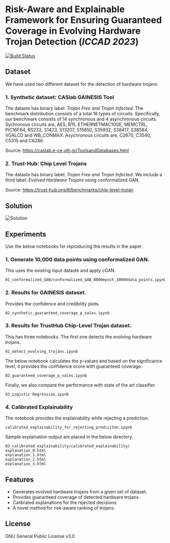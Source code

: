 # Risk-Aware and Explainable Framework for Ensuring Guaranteed Coverage in Evolving Hardware Trojan Detection (_ICCAD 2023_)
[![Build Status](https://travis-ci.org/joemccann/dillinger.svg?branch=master)](https://travis-ci.org/joemccann/dillinger)

## Dataset 
We have used two different dataset for the detection of hardware trojans. 

### 1. Synthetic dataset: CASlab GAINESIS Tool
The dataste has binary label: _Trojan Free and Trojan Infected_. The benchmark distribution consists of a total 18 types of circuits. Specifically, our benchmark consists of 14 synchronous and 4 asynchronous circuits. Sychronous circuits are, AES, B15, ETHERNETMAC10GE, MEMCTRL, PIC16F84, RS232, S1423, S13207, S15850, S35932, S38417, S38584, VGALCD and WB_CONMAX. Asychronous circuits are, C2670, C3540, C5315 and C6288.

Source: https://caslab.e-ce.uth.gr/ToolsandDatabases.html

### 2. Trust-Hub:  Chip Level Trojans 
The dataste has binary label: _Trojan Free and Trojan Infected_. We include a third label: _Evolved Hardware Trojans_ using conformalized GAN. 

Source: https://trust-hub.org/#/benchmarks/chip-level-trojan

## Solution 
![Solution](https://github.com/cars-lab-repo/PALETTE/assets/64368687/db8b0d56-426e-45d9-bed7-0b84d175433a)

## Experiments
Use the below notebooks for reproducing the results in the paper. 

### 1. Generate 10,000 data points using conformalized GAN. 
This uses the existing input dataste and apply cGAN. 
```
01_conformalized_GAN/conformalized_GAN_8000epoch_10000data_points.ipynb
```

### 2. Results for GAINESIS dataset.
Provides the confidence and credibility plots.
```
02_synthetic_guaranteed_coverage_p_vales.ipynb
```

### 3. Results for TrustHub Chip-Level Trojan dataset.
This has three notebooks. The first one detects the evolving hardware trojans. 
```
01_detect_evolving_trojans.ipynb
```
The below notebook calculates the p-values and based on the significance level, it provides the confidence score with guaranteed coverage. 
```
02_guaranteed_coverage_p_vales.ipynb
```
Finally, we also compare the performance with state of the art classifier. 
```
03_Logistic Regression.ipynb
```

### 4. Calibrated Explainability 
The notebook provides the explainability while rejecting a prediction. 
```
calibrated_explainability_for_rejecting_prediciton.ipynb
```
Sample explaination output are placed in the below directory. 
```
03_calibrated_explainability/calibrated_explainability/
explanation_0.html
explanation_1.html
explanation_2.html
explanation_3.html
```

## Features
- Generates evolved hardware trojans from a given set of dataset.
- Provides guaranteed coverage of detected hardware trojans.
- Calibrated explanations for the rejected decisions. 
- A novel method for risk-aware ranking of trojans.

## License
GNU General Public License v3.0
